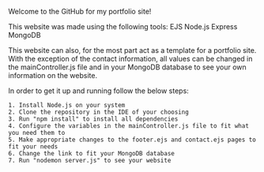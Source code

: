 Welcome to the GitHub for my portfolio site!

This website was made using the following tools:
    EJS
    Node.js
    Express
    MongoDB


This website can also, for the most part act as a template for a portfolio site. With the exception of the contact information, all values can be changed in the mainController.js file and in your MongoDB database to see your own information on the website.

In order to get it up and running follow the below steps:

    1. Install Node.js on your system
    2. Clone the repository in the IDE of your choosing
    3. Run "npm install" to install all dependencies
    4. Configure the variables in the mainController.js file to fit what you need them to
    5. Make appropriate changes to the footer.ejs and contact.ejs pages to fit your needs
    6. Change the link to fit your MongoDB database
    7. Run "nodemon server.js" to see your website
